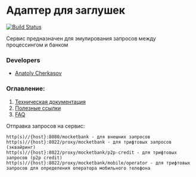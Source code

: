 # Адаптер для заглушек

[![Build Status](http://ci.rbkmoney.com/buildStatus/icon?job=rbkmoney_private/proxy-mocketbank/master)](http://ci.rbkmoney.com/job/rbkmoney_private/proxy-mocketbank/master)

Сервис предназначен для эмулирования запросов между процессингом и банком


### Developers

- [Anatoly Cherkasov](https://github.com/avcherkasov)


### Оглавление:

1. [Техническая документация](docs/tech.md)
1. [Полезные ссылки](docs/useful_links.md)
1. [FAQ](docs/faq.md)


Отправка запросов на сервис:
```
http(s)//{host}:8080/mocketbank - для внешних запросов
http(s)//{host}:8022/proxy/mocketbank - для трифтовых запросов (эквайринг)
http(s)//{host}:8022/proxy/mocketbank/p2p-credit - для трифтовых запросов (p2p credit)
http(s)//{host}:8022/proxy/mocketbank/mobile/operator - для трифтовых запросов для определения оператора мобильного телефона

```
